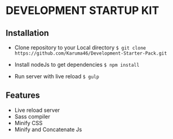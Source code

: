 # DEVELOPMENT STARTUP KIT

## Installation

* Clone repository to your Local directory
`$ git clone https://github.com/Karuma46/Development-Starter-Pack.git`
 
* Install nodeJs to get dependencies
`$ npm install`
  
* Run server with live reload
`$ gulp`

## Features

* Live reload server
* Sass compiler
* Minify CSS
* Minify and Concatenate Js
